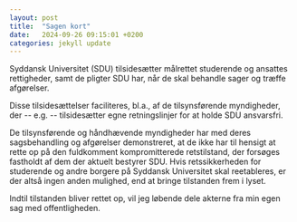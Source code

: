 ```yaml
---
layout: post
title:  "Sagen kort"
date:   2024-09-26 09:15:01 +0200
categories: jekyll update
---
```

Syddansk Universitet (SDU) tilsidesætter målrettet studerende og ansattes rettigheder,
samt de pligter SDU har, når de skal behandle sager og træffe afgørelser.

Disse tilsidesættelser faciliteres, bl.a., af de tilsynsførende myndigheder, der
-- e.g. -- tilsidesætter egne retningslinjer for at holde SDU ansvarsfri.

De tilsynsførende og håndhævende myndigheder har med deres sagsbehandling og afgørelser demonstreret, at de ikke har til hensigt at rette op på den fuldkomment kompromitterede retstilstand, der forsøges fastholdt af dem der aktuelt bestyrer SDU. Hvis retssikkerheden for studerende og andre borgere på Syddansk Universitet skal reetableres, er der altså ingen anden mulighed, end at bringe tilstanden frem i lyset.

Indtil tilstanden bliver rettet op, vil jeg løbende dele akterne fra min egen sag med offentligheden.

<!-- Sagen kan komme til at forekomme kompleks. Særligt idet de ansvarlige givetvis vil fortsætte med, at skabe forvirring omkring sagens faktiske omstændigheder. -->



<!-- Jekyll also offers powerful support for code snippets:

{% highlight ruby %}
def print_hi(name)
  puts "Hi, #{name}"
end
print_hi('Tom')
#=> prints 'Hi, Tom' to STDOUT.
{% endhighlight %}

Check out the [Jekyll docs][jekyll-docs] for more info on how to get the most out of Jekyll. File all bugs/feature requests at [Jekyll’s GitHub repo][jekyll-gh]. If you have questions, you can ask them on [Jekyll Talk][jekyll-talk].

[jekyll-docs]: https://jekyllrb.com/docs/home
[jekyll-gh]:   https://github.com/jekyll/jekyll
[jekyll-talk]: https://talk.jekyllrb.com/
-->
